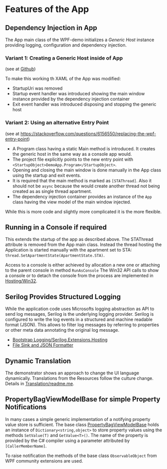 ﻿# Features of the App

## Dependency Injection in App

The App main class of the WPF-demo initializes a *Generic Host* instance providing logging, configuration and dependency injection.

### Variant 1: Creating a Generic Host inside of App

(see at [Github](https://github.com/dotnet/runtime/blob/57bfe474518ab5b7cfe6bf7424a79ce3af9d6657/src/libraries/Microsoft.Extensions.Hosting/src/HostingHostBuilderExtensions.cs))

To make this working th XAML of the App was modified:
- StartupUri was removed
- Startup event handler was introduced showing the main window instance provided by the dependency injection container
- Exit event handler was introduced disposing and stopping the generic host

### Variant 2: Using an alternative Entry Point

(see at https://stackoverflow.com/questions/6156550/replacing-the-wpf-entry-point)

- A Program class having a static Main method is introduced. 
It creates the generic host in the same way as a console app would.
- The project file explicitly points to the new entry point with `<StartupObject>DemoApp.Program</StartupObject>`.
- Opening and closing the main window is done manually in the App class using the startup and exit events.
- It is required that the main method is marked as `[STAThread]`.
Also it should not be `async` because the would create another thread not being created as as single thread apartment.
- The dependency injection container provides an instance of the `App` class having the view model of the main window injected.

While this is more code and slightly more complicated it is the more flexible. 

## Running in a Console if required



This extends the startup of the app as described above. 
The STAThread attribute is removed from the App main class. 
Instead the thread hosting the Application is started manually with the apartment set to STA: ```thread.SetApartmentState(ApartmentState.STA)```.

Access to a console is either achieved by allocation a new one or attaching to the parent console in method ```RunAsConsole```
The Win32 API calls to show a console or to detach the console from the process are implemented in [Hosting/Win32](./Hosting/Win32.cs).

## Serilog Provides Structured Logging

While the application code uses Microsofts logging abstraction as API to send log messages, Serilog is the underlying logging provider. 
Serilog is configured to write the log events in a structured and machine readable format (JSON).
This allows to filter log messages by referring to properties or other meta data annotating the original log message. 

- [Bootstrap Logging/Serilog.Extensions.Hosting](https://github.com/serilog/serilog-extensions-hosting)
- [File Sink and JSON Formatter](https://github.com/serilog/serilog-sinks-file)

## Dynamic Translation

The demonstrator shows an approach to change the UI language dynamically. 
Translations from the Resources follow the culture change. 
Details in [Translation/readme.me](Translation/readme.md).

## PropertyBagViewModelBase for simple Property Notifications

In many cases a simple generic implementation of a notifying property value store is sufficient.
The base class [PropertyBagViewModelBase](PropertyBagViewModelBase.cs) holds an instance of 
```Dictionary<string,object>``` to store property values using the methods ```SetValue(T)``` and ```GetValue<T>()```.
The name of the property is provided by the C# compiler using a parameter attributed by ```[CallerMemberName]```.

To raise notification the methods of the base class ```ObservableObject``` from WPF community extensions are used.
